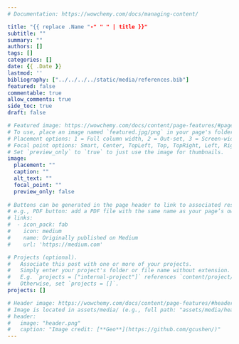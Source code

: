 ```yaml
---
# Documentation: https://wowchemy.com/docs/managing-content/

title: "{{ replace .Name "-" " " | title }}"
subtitle: ""
summary: ""
authors: []
tags: []
categories: []
date: {{ .Date }}
lastmod: ''
bibliography: ["../../../../static/media/references.bib"]
featured: false
commentable: true
allow_comments: true
side_toc: true
draft: false

# Featured image: https://wowchemy.com/docs/content/page-features/#page-resources-attachments-and-links
# To use, place an image named `featured.jpg/png` in your page's folder.
# Placement options: 1 = Full column width, 2 = Out-set, 3 = Screen-width
# Focal point options: Smart, Center, TopLeft, Top, TopRight, Left, Right, BottomLeft, Bottom, BottomRight
# Set `preview_only` to `true` to just use the image for thumbnails.
image:
  placement: ""    
  caption: ""
  alt_text: ""
  focal_point: ""
  preview_only: false
  
# Buttons can be generated in the page header to link to associated resources.
# e.g., PDF button: add a PDF file with the same name as your page’s own folder to your page’s folder
# links:
#  - icon_pack: fab
#    icon: medium
#    name: Originally published on Medium
#    url: 'https://medium.com'

# Projects (optional).
#   Associate this post with one or more of your projects.
#   Simply enter your project's folder or file name without extension.
#   E.g. `projects = ["internal-project"]` references `content/project/deep-learning/index.md`.
#   Otherwise, set `projects = []`.
projects: []

# Header image: https://wowchemy.com/docs/content/page-features/#header-image
# Image is located in assets/media/ (e.g., full path: "assets/media/header.png")
# header:
#   image: "header.png"
#   caption: "Image credit: [**Geo**](https://github.com/gcushen/)"
---
```

